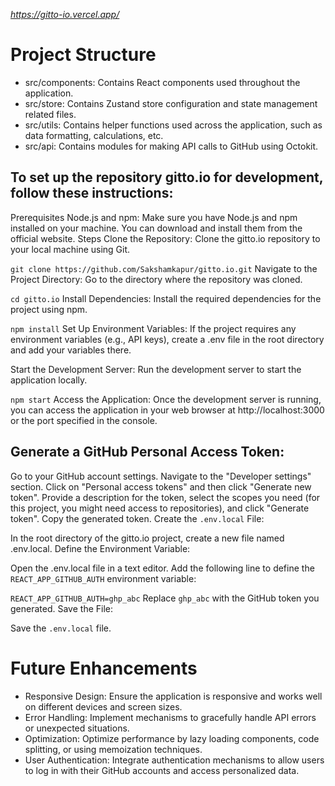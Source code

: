 *https://gitto-io.vercel.app/*

# Project Structure

- src/components: Contains React components used throughout the application.
- src/store: Contains Zustand store configuration and state management related files.
- src/utils: Contains helper functions used across the application, such as data formatting, calculations, etc.
- src/api: Contains modules for making API calls to GitHub using Octokit.

## To set up the repository gitto.io for development, follow these instructions:

Prerequisites
Node.js and npm: Make sure you have Node.js and npm installed on your machine. You can download and install them from the official website.
Steps
Clone the Repository: Clone the gitto.io repository to your local machine using Git.

`git clone https://github.com/Sakshamkapur/gitto.io.git`
Navigate to the Project Directory: Go to the directory where the repository was cloned.

`cd gitto.io`
Install Dependencies: Install the required dependencies for the project using npm.

`npm install`
Set Up Environment Variables: If the project requires any environment variables (e.g., API keys), create a .env file in the root directory and add your variables there.

Start the Development Server: Run the development server to start the application locally.

`npm start`
Access the Application: Once the development server is running, you can access the application in your web browser at http://localhost:3000 or the port specified in the console.

## Generate a GitHub Personal Access Token:

Go to your GitHub account settings.
Navigate to the "Developer settings" section.
Click on "Personal access tokens" and then click "Generate new token".
Provide a description for the token, select the scopes you need (for this project, you might need access to repositories), and click "Generate token".
Copy the generated token.
Create the `.env.local` File:

In the root directory of the gitto.io project, create a new file named .env.local.
Define the Environment Variable:

Open the .env.local file in a text editor.
Add the following line to define the `REACT_APP_GITHUB_AUTH` environment variable:

`REACT_APP_GITHUB_AUTH=ghp_abc`
Replace `ghp_abc` with the GitHub token you generated.
Save the File:

Save the `.env.local` file.

# Future Enhancements
- Responsive Design: Ensure the application is responsive and works well on different devices and screen sizes.
- Error Handling: Implement mechanisms to gracefully handle API errors or unexpected situations.
- Optimization: Optimize performance by lazy loading components, code splitting, or using memoization techniques.
- User Authentication: Integrate authentication mechanisms to allow users to log in with their GitHub accounts and access personalized data.
